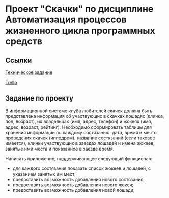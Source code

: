 # Проект "Скачки" по дисциплине Автоматизация процессов жизненного цикла программных средств

## Ссылки
[Техническое задание](https://docs.google.com/document/d/1u6BqdbhC051__sP_3_-Ibe6mOLCbtyhT/view)

[Trello](https://trello.com/b/RQGxzujV/%D0%BF%D1%80%D0%BE%D0%B5%D0%BA%D1%82-%D1%81%D0%BA%D0%B0%D1%87%D0%BA%D0%B8)

## Задание по проекту
В информационной системе клуба любителей скачек должна быть представлена информация об участвующих в скачках лошадях (кличка, пол, возраст), их владельцах (имя, адрес, телефон) и жокеях (имя, адрес, возраст, рейтинг). Необходимо сформировать таблицы для хранения информации по каждому состязанию: дата, время и место проведения скачек (ипподром), название состязаний (если таковое имеется), клички участвующих в заездах лошадей и имена жокеев, занятые ими места и показанное в заезде время.

Написать приложение, поддерживающее следующий функционал:
- для каждого состязания показать список жокеев и лошадей, с указанием занятых им мест;
- предоставить возможность добавления нового состязания;
- предоставить возможность добавления нового жокея;
- предоставить возможность добавления новой лошади;
